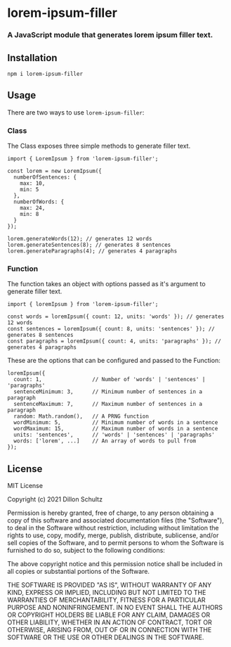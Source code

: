# lorem-ipsum-filler
### A JavaScript module that generates lorem ipsum filler text.

## Installation
```
npm i lorem-ipsum-filler
```

## Usage
There are two ways to use `lorem-ipsum-filler`:

### Class
The Class exposes three simple methods to generate filler text.

```
import { LoremIpsum } from 'lorem-ipsum-filler';

const lorem = new LoremIpsum({
  numberOfSentences: {
    max: 10,
    min: 5
  },
  numberOfWords: {
    max: 24,
    min: 8
  }
});

lorem.generateWords(12); // generates 12 words
lorem.generateSentences(8); // generates 8 sentences
lorem.generateParagraphs(4); // generates 4 paragraphs
```

### Function
The function takes an object with options passed as it's argument to generate filler text.
```
import { loremIpsum } from 'lorem-ipsum-filler';

const words = loremIpsum({ count: 12, units: 'words' }); // generates 12 words
const sentences = loremIpsum({ count: 8, units: 'sentences' }); // generates 8 sentences
const paragraphs = loremIpsum({ count: 4, units: 'paragraphs' }); // generates 4 paragraphs
```

These are the options that can be configured and passed to the Function:

```
loremIpsum({
  count: 1,                // Number of 'words' | 'sentences' | 'paragraphs'
  sentenceMinimum: 3,      // Minimum number of sentences in a paragraph
  sentenceMaximum: 7,      // Maximum number of sentences in a paragraph
  random: Math.random(),   // A PRNG function
  wordMinimum: 5,          // Minimum number of words in a sentence
  wordMaximum: 15,         // Maximum number of words in a sentence
  units: 'sentences',      // 'words' | 'sentences' | 'paragraphs'
  words: ['lorem', ...]    // An array of words to pull from
});
```

## License
MIT License

Copyright (c) 2021 Dillon Schultz

Permission is hereby granted, free of charge, to any person obtaining a copy
of this software and associated documentation files (the "Software"), to deal
in the Software without restriction, including without limitation the rights
to use, copy, modify, merge, publish, distribute, sublicense, and/or sell
copies of the Software, and to permit persons to whom the Software is
furnished to do so, subject to the following conditions:

The above copyright notice and this permission notice shall be included in all
copies or substantial portions of the Software.

THE SOFTWARE IS PROVIDED "AS IS", WITHOUT WARRANTY OF ANY KIND, EXPRESS OR
IMPLIED, INCLUDING BUT NOT LIMITED TO THE WARRANTIES OF MERCHANTABILITY,
FITNESS FOR A PARTICULAR PURPOSE AND NONINFRINGEMENT. IN NO EVENT SHALL THE
AUTHORS OR COPYRIGHT HOLDERS BE LIABLE FOR ANY CLAIM, DAMAGES OR OTHER
LIABILITY, WHETHER IN AN ACTION OF CONTRACT, TORT OR OTHERWISE, ARISING FROM,
OUT OF OR IN CONNECTION WITH THE SOFTWARE OR THE USE OR OTHER DEALINGS IN THE
SOFTWARE.
